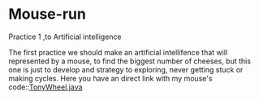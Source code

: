 # Mouse-run
Practice 1 ,to Artificial intelligence

The first practice we should make an artificial intellifence that will represented by a mouse, to find the biggest
number of cheeses, but this one is just to develop and strategy to exploring, never getting stuck or making cycles.
Here you  have an direct link with my  mouse's code::[TonyWheel.java](src/mouserun/mouse/TonyWheel.java)